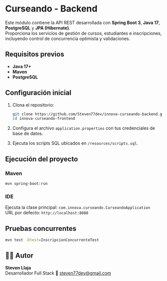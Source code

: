 # Curseando - Backend

Este módulo contiene la API REST desarrollada con **Spring Boot 3**, **Java 17**, **PostgreSQL** y **JPA (Hibernate)**.  
Proporciona los servicios de gestión de cursos, estudiantes e inscripciones, incluyendo control de concurrencia optimista y validaciones.

## Requisitos previos
- **Java 17+**
- **Maven**
- **PostgreSQL**

## Configuración inicial

1. Clona el repositorio:
   ```bash
   git clone https://github.com/Steven77dev/innova-curseando-backend.git
   cd innova-curseando-frontend
   ```

2. Configura el archivo `application.properties` con tus credenciales de base de datos.

3. Ejecuta los scripts SQL ubicados en `/resources/scripts.sql`.

## Ejecución del proyecto

### Maven
```bash
mvn spring-boot:run
```
### IDE
Ejecuta la clase principal: `com.innova.curseando.CurseandoApplication`  
URL por defecto: `http://localhost:8080`

## Pruebas concurrentes
```bash
mvn test -Dtest=InscripcionConcurrenteTest
```

## 👨‍💻 Autor
**Steven Llaja**  
Desarrollador Full Stack
📧 steven77dev@gmail.com

